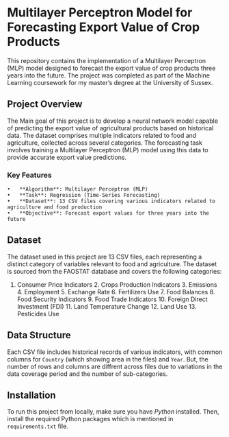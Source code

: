 # Multilayer Perceptron Model for Forecasting Export Value of Crop Products

This repository contains the implementation of a Multilayer Perceptron (MLP) model designed to 
forecast the export value of crop products three years into the future. 
The project was completed as part of the Machine Learning coursework for my master’s degree at the University of Sussex.


## Project Overview
The Main goal of this project is to develop a neural network model capable of predicting the export value of
agricultural products based on historical data. The dataset comprises multiple indicators related to 
food and agriculture, collected across several categories. The forecasting task involves training 
a Multilayer Perceptron (MLP) model using this data to provide accurate export value predictions.

### Key Features

	•	**Algorithm**: Multilayer Perceptron (MLP)
	•	**Task**: Regression (Time-Series Forecasting)
	•	**Dataset**: 13 CSV files covering various indicators related to agriculture and food production
	•	**Objective**: Forecast export values for three years into the future


## Dataset

The dataset used in this project are 13 CSV files, each representing a 
distinct category of variables relevant to food and agriculture. 
The dataset is sourced from the FAOSTAT database and covers the following categories:

  1.	Consumer Price Indicators
	2.	Crops Production Indicators
	3.	Emissions
	4.	Employment
	5.	Exchange Rate
	6.	Fertilizers Use
	7.	Food Balances
	8.	Food Security Indicators
	9.	Food Trade Indicators
	10.	Foreign Direct Investment (FDI)
	11.	Land Temperature Change
	12.	Land Use
	13.	Pesticides Use


## Data Structure

Each CSV file includes historical records of various indicators, 
with common columns for `Country` (which showing area in the files) and `Year`. But, 
the number of rows and columns are diffrent across files due to 
variations in the data coverage period and the number of sub-categories.

## Installation

To run this project from locally, make sure you have _Python_ installed. Then, install the required Python packages which 
is mentioned in `requirements.txt` file. 









